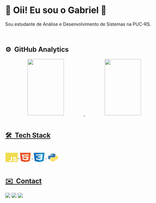 <h1>👾 Oii! Eu sou o Gabriel 🤖</h1>
<p>Sou estudante de Análise e Desenvolvimento de Sistemas na PUC-RS.</p><br>

## ⚙️ &nbsp;GitHub Analytics
<div align="center">
  <a href="https://github.com/GabrielGarcoaRodrigues">
  <img width="48%" height="180em" src="https://github-readme-stats.vercel.app/api?username=GabrielGarcoaRodrigues&show_icons=true&theme=merko"/>
  <img width="48%" height="180em" src="https://github-readme-stats.vercel.app/api/top-langs/?username=GabrielGarcoaRodrigues&layout=compact&theme=merko"/>
</div>
<br>

## 🛠️ &nbsp;Tech Stack
<div style="display: inline_block"><br>
  <img align="center" alt="Js" height="30" width="40" src="https://raw.githubusercontent.com/devicons/devicon/master/icons/javascript/javascript-plain.svg">
  <img align="center" alt="Rafa-HTML" height="30" width="40" src="https://raw.githubusercontent.com/devicons/devicon/master/icons/html5/html5-original.svg">
  <img align="center" alt="Rafa-CSS" height="30" width="40" src="https://raw.githubusercontent.com/devicons/devicon/master/icons/css3/css3-original.svg">
  <img align="center" alt="Rafa-Python" height="30" width="40" src="https://raw.githubusercontent.com/devicons/devicon/master/icons/python/python-original.svg">
</div>
<br>

  ## ✉️ &nbsp;Contact
 
<div> 
  <a href="https://instagram.com/gabrielgrxo" target="_blank"><img src="https://img.shields.io/badge/-Instagram-%23E4405F?style=for-the-badge&logo=instagram&logoColor=white" target="_blank"></a>
  <a href = "mailto:gabrielgarcoarodrigues@gmail.com"><img src="https://img.shields.io/badge/-Gmail-%23333?style=for-the-badge&logo=gmail&logoColor=white" target="_blank"></a>
  <a href="https://www.linkedin.com/in/gabrielgarcoarodrigues/" target="_blank"><img src="https://img.shields.io/badge/-LinkedIn-%230077B5?style=for-the-badge&logo=linkedin&logoColor=white" target="_blank"></a>  
</div>
